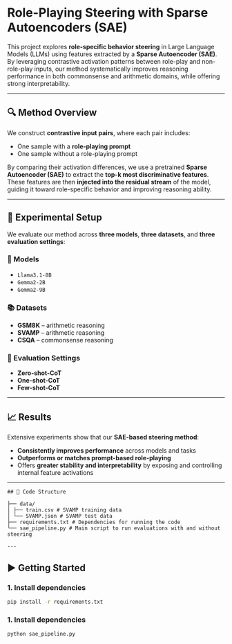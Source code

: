 # Role-Playing Steering with Sparse Autoencoders (SAE)

This project explores **role-specific behavior steering** in Large Language Models (LLMs) using features extracted by a **Sparse Autoencoder (SAE)**. By leveraging contrastive activation patterns between role-play and non-role-play inputs, our method systematically improves reasoning performance in both commonsense and arithmetic domains, while offering strong interpretability.

---

## 🔍 Method Overview

We construct **contrastive input pairs**, where each pair includes:

- One sample with a **role-playing prompt**
- One sample without a role-playing prompt

By comparing their activation differences, we use a pretrained **Sparse Autoencoder (SAE)** to extract the **top-k most discriminative features**. These features are then **injected into the residual stream** of the model, guiding it toward role-specific behavior and improving reasoning ability.

---

## 🧪 Experimental Setup

We evaluate our method across **three models**, **three datasets**, and **three evaluation settings**:

### 🧠 Models
- `Llama3.1-8B`
- `Gemma2-2B`
- `Gemma2-9B`

### 📚 Datasets
- **GSM8K** – arithmetic reasoning
- **SVAMP** – arithmetic reasoning
- **CSQA** – commonsense reasoning

### 🧾 Evaluation Settings
- **Zero-shot-CoT**
- **One-shot-CoT**
- **Few-shot-CoT**

---

## 📈 Results

Extensive experiments show that our **SAE-based steering method**:
- **Consistently improves performance** across models and tasks
- **Outperforms or matches prompt-based role-playing**
- Offers **greater stability and interpretability** by exposing and controlling internal feature activations

---

```
## 📁 Code Structure

├── data/
│ ├── train.csv # SVAMP training data
│ └── SVAMP.json # SVAMP test data
├── requirements.txt # Dependencies for running the code
└── sae_pipeline.py # Main script to run evaluations with and without steering

---
```
## ▶️ Getting Started

### 1. Install dependencies
```bash
pip install -r requirements.txt
```
### 1. Install dependencies

```bash
python sae_pipeline.py
```

